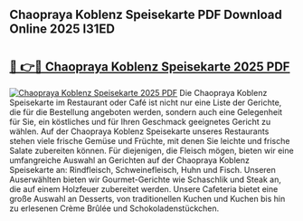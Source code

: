 ## Chaopraya Koblenz Speisekarte PDF Download Online 2025 l31ED

# <h2><a href="http://gcau8kn.nevu.top/?p=Chaopraya+Koblenz+Speisekarte">🔗 👉🔴 Chaopraya Koblenz Speisekarte 2025 PDF</a></h2>

[![Chaopraya Koblenz Speisekarte 2025 PDF](https://i.imgur.com/dBaPXMq.png)](http://gcau8kn.nevu.top/?p=Chaopraya+Koblenz+Speisekarte)
Die Chaopraya Koblenz Speisekarte im Restaurant oder Café ist nicht nur eine Liste der Gerichte, die für die Bestellung angeboten werden, sondern auch eine Gelegenheit für Sie, ein köstliches und für Ihren Geschmack geeignetes Gericht zu wählen. Auf der Chaopraya Koblenz Speisekarte unseres Restaurants stehen viele frische Gemüse und Früchte, mit denen Sie leichte und frische Salate zubereiten können. Für diejenigen, die Fleisch mögen, bieten wir eine umfangreiche Auswahl an Gerichten auf der Chaopraya Koblenz Speisekarte an: Rindfleisch, Schweinefleisch, Huhn und Fisch. Unseren Auserwählten bieten wir Gourmet-Gerichte wie Schaschlik und Steak an, die auf einem Holzfeuer zubereitet werden. Unsere Cafeteria bietet eine große Auswahl an Desserts, von traditionellen Kuchen und Kuchen bis hin zu erlesenen Crème Brûlée und Schokoladenstückchen.
